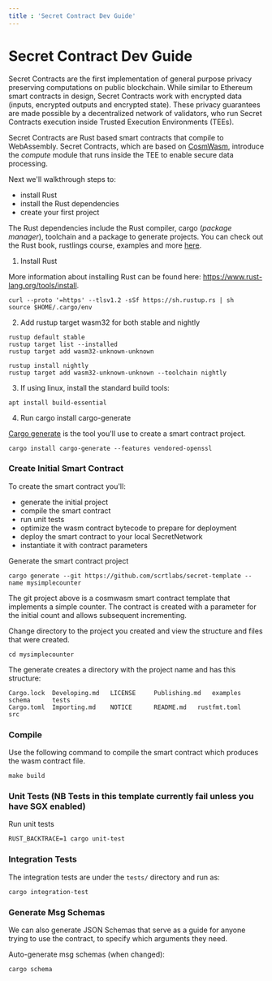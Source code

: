 ```yaml
---
title : 'Secret Contract Dev Guide'
---
```

# Secret Contract Dev Guide

Secret Contracts are the first implementation of general purpose privacy preserving computations on public blockchain. While similar to Ethereum smart contracts in design, Secret Contracts work with encrypted data (inputs, encrypted outputs and encrypted state). These privacy guarantees are made possible by a decentralized network of validators, who run Secret Contracts execution inside Trusted Execution Environments (TEEs).

Secret Contracts are Rust based smart contracts that compile to WebAssembly. Secret Contracts, which are based on [CosmWasm](https://www.cosmwasm.com), introduce the _compute_ module that runs inside the TEE to enable secure data processing.

Next we'll walkthrough steps to:
- install Rust
- install the Rust dependencies
- create your first project

The Rust dependencies include the Rust compiler, cargo (_package manager_), toolchain and a package to generate projects. You can check out the Rust book, rustlings course, examples and more [here](https://www.rust-lang.org/learn).

1. Install Rust

More information about installing Rust can be found here: https://www.rust-lang.org/tools/install.

```
curl --proto '=https' --tlsv1.2 -sSf https://sh.rustup.rs | sh
source $HOME/.cargo/env
```

2. Add rustup target wasm32 for both stable and nightly

```
rustup default stable
rustup target list --installed
rustup target add wasm32-unknown-unknown

rustup install nightly
rustup target add wasm32-unknown-unknown --toolchain nightly
```

3. If using linux, install the standard build tools:
```
apt install build-essential
```

4. Run cargo install cargo-generate

[Cargo generate](https://doc.rust-lang.org/cargo) is the tool you'll use to create a smart contract project.

```
cargo install cargo-generate --features vendored-openssl
```

### Create Initial Smart Contract

To create the smart contract you'll:
- generate the initial project
- compile the smart contract
- run unit tests
- optimize the wasm contract bytecode to prepare for deployment
- deploy the smart contract to your local SecretNetwork
- instantiate it with contract parameters

Generate the smart contract project

```
cargo generate --git https://github.com/scrtlabs/secret-template --name mysimplecounter
```

The git project above is a cosmwasm smart contract template that implements a simple counter. The contract is created with a parameter for the initial count and allows subsequent incrementing.

Change directory to the project you created and view the structure and files that were created.

```
cd mysimplecounter
```

The generate creates a directory with the project name and has this structure:

```
Cargo.lock	Developing.md	LICENSE		Publishing.md	examples	schema		tests
Cargo.toml	Importing.md	NOTICE		README.md	rustfmt.toml	src
```

### Compile

Use the following command to compile the smart contract which produces the wasm contract file.

```
make build
```

### Unit Tests (NB Tests in this template currently fail unless you have SGX enabled)

Run unit tests

```
RUST_BACKTRACE=1 cargo unit-test
```

### Integration Tests

The integration tests are under the `tests/` directory and run as:

```
cargo integration-test
```

### Generate Msg Schemas

We can also generate JSON Schemas that serve as a guide for anyone trying to use the contract, to specify which arguments they need.

Auto-generate msg schemas (when changed):

```
cargo schema
```
